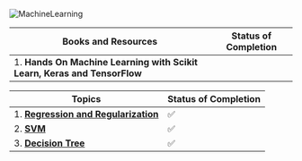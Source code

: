 

![MachineLearning](https://github.com/ThinamXx/300Days__MachineLearningDeepLearning/blob/main/Images/ML.jpg)

| Books and Resources | Status of Completion |
| ----- | -----|
| 1. **Hands On Machine Learning with Scikit Learn, Keras and TensorFlow** | |



| Topics | Status of Completion |
| ----- | -----|
| 1. [**Regression and Regularization**](https://github.com/andysingal/machining-learning/blob/main/Training_Models_Regularization.ipynb) | :white_check_mark: |
| 2. [**SVM**](https://github.com/andysingal/machining-learning/blob/main/SVM.ipynb) | :white_check_mark: |
| 3. [**Decision Tree**](https://github.com/andysingal/machining-learning/blob/main/Decision_Tree.ipynb) | :white_check_mark: |
